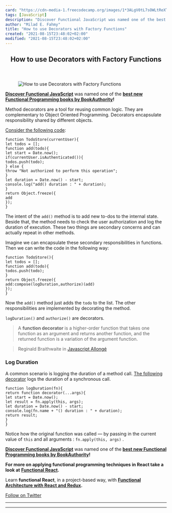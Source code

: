 ```yaml
---
card: "https://cdn-media-1.freecodecamp.org/images/1*3ALgV0tL7sOWLtReXTVDJg.jpeg"
tags: [JavaScript]
description: "Discover Functional JavaScript was named one of the best new "
author: "Milad E. Fahmy"
title: "How to use Decorators with Factory Functions"
created: "2021-08-15T23:48:02+02:00"
modified: "2021-08-15T23:48:02+02:00"
---
```

<div class="site-wrapper">
<main id="site-main" class="site-main outer">
<div class="inner">
<article class="post-full post tag-javascript tag-tech tag-coding tag-programming tag-tutorial ">
<header class="post-full-header">
<h1 class="post-full-title">How to use Decorators with Factory Functions</h1>
</header>
<figure class="post-full-image">
<picture>
<source media="(max-width: 700px)" sizes="1px" srcset="data:image/gif;base64,R0lGODlhAQABAIAAAAAAAP///yH5BAEAAAAALAAAAAABAAEAAAIBRAA7 1w">
<source media="(min-width: 701px)" sizes="(max-width: 800px) 400px,
(max-width: 1170px) 700px,
1400px" srcset="https://cdn-media-1.freecodecamp.org/images/1*3ALgV0tL7sOWLtReXTVDJg.jpeg 300w,
https://cdn-media-1.freecodecamp.org/images/1*3ALgV0tL7sOWLtReXTVDJg.jpeg 600w,
https://cdn-media-1.freecodecamp.org/images/1*3ALgV0tL7sOWLtReXTVDJg.jpeg 1000w,
https://cdn-media-1.freecodecamp.org/images/1*3ALgV0tL7sOWLtReXTVDJg.jpeg 2000w">
<img onerror="this.style.display='none'" src="https://cdn-media-1.freecodecamp.org/images/1*3ALgV0tL7sOWLtReXTVDJg.jpeg" alt="How to use Decorators with Factory Functions">
</picture>
</figure>
<section class="post-full-content">
<div class="post-content">
<p><a href="https://read.amazon.com/kp/embed?asin=B07PBQJYYG&amp;preview=newtab&amp;linkCode=kpe&amp;ref_=cm_sw_r_kb_dp_cm5KCbE5BDJGE" rel="nofollow noopener noopener noopener noopener noopener noopener noopener noopener noopener noopener noopener noopener nofollow noopener nofollow noopener"><strong><strong>Discover Functional JavaScript</strong></strong></a> was named one of the <a href="https://bookauthority.org/books/new-functional-programming-books?t=7p46zt&amp;s=award&amp;book=1095338781" rel="noopener nofollow nofollow noopener"><strong><strong>best new Functional Programming books by BookAuthority</strong></strong></a><strong><strong>!</strong></strong></p><p>Method decorators are a tool for reusing common logic. They are complementary to Object Oriented Programming. Decorators encapsulate responsibility shared by different objects.</p><p><a href="https://jsfiddle.net/cristi_salcescu/0tv3y06p/" rel="noopener">Consider the following code</a>:</p><pre><code>function TodoStore(currentUser){
let todos = [];
function add(todo){
let start = Date.now();
if(currentUser.isAuthenticated()){
todos.push(todo);
} else {
throw "Not authorized to perform this operation";
}
let duration = Date.now() - start;
console.log("add() duration : " + duration);
}
return Object.freeze({
add
});
}</code></pre><p>The intent of the <code>add()</code> method is to add new to-dos to the internal state. Beside that, the method needs to check the user authorization and log the duration of execution. These two things are secondary concerns and can actually repeat in other methods.</p><p>Imagine we can encapsulate these secondary responsibilities in functions. Then we can write the code in the following way:</p><pre><code>function TodoStore(){
let todos = [];
function add(todo){
todos.push(todo);
}
return Object.freeze({
add:compose(logDuration,authorize)(add)
});
}</code></pre><p>Now the <code>add()</code> method just adds the <code>todo</code> to the list. The other responsibilities are implemented by decorating the method.</p><p><code>logDuration()</code> and <code>authorize()</code> are decorators.</p><blockquote>A <strong>function decorator</strong> is a higher-order function that takes one function as an argument and returns another function, and the returned function is a variation of the argument function.</blockquote><blockquote>Reginald Braithwaite in <a href="https://leanpub.com/javascript-allonge/read#decorators" rel="noopener">Javascript Allongé</a></blockquote><h3 id="log-duration">Log Duration</h3><p>A common scenario is logging the duration of a method call. <a href="https://jsfiddle.net/cristi_salcescu/z8hh356e/" rel="noopener">The following decorator</a> logs the duration of a synchronous call.</p><pre><code>function logDuration(fn){
return function decorator(...args){
let start = Date.now();
let result = fn.apply(this, args);
let duration = Date.now() - start;
console.log(fn.name + "() duration : " + duration);
return result;
}
}</code></pre><p>Notice how the original function was called — by passing in the current value of <code>this</code> and all arguments : <code>fn.apply(this, args)</code> .</p><p><a href="https://read.amazon.com/kp/embed?asin=B07PBQJYYG&amp;preview=newtab&amp;linkCode=kpe&amp;ref_=cm_sw_r_kb_dp_cm5KCbE5BDJGE&amp;source=post_page---------------------------"><strong><strong>Discover Functional JavaScript</strong></strong></a> was named one of the<strong><strong> </strong></strong><a href="https://bookauthority.org/books/new-functional-programming-books?t=7p46zt&amp;s=award&amp;book=1095338781&amp;source=post_page---------------------------"><strong><strong>best new Functional Programming books by BookAuthority</strong></strong></a><strong><strong>!</strong></strong></p><p><strong><strong>For more on applying functional programming techniques in React take a look at</strong></strong> <a href="https://read.amazon.com/kp/embed?asin=B07S1NLFTS&amp;preview=newtab&amp;linkCode=kpe&amp;ref_=cm_sw_r_kb_dp_Pko5CbA30383Y" rel="noopener nofollow"><strong><strong>Functional React</strong></strong></a><strong><strong>.</strong></strong></p><p>Learn <strong><strong>functional React</strong></strong>, in a project-based way, with <a href="https://read.amazon.com/kp/embed?asin=B0846NRJYR&amp;preview=newtab&amp;linkCode=kpe&amp;ref_=cm_sw_r_kb_dp_o.hlEbDD02JB2" rel="noopener nofollow"><strong><strong>Functional Architecture with React and Redux</strong></strong></a><strong><strong>.</strong></strong></p><p><a href="https://twitter.com/cristi_salcescu" rel="noopener nofollow nofollow noopener nofollow noopener nofollow noopener">Follow on Twitter</a></p>
</div>
<hr>
<hr>
</section>
</article>
</div>
</main>
</div>
<!-- Google Tag Manager (noscript) -->
<!-- End Google Tag Manager (noscript) -->

